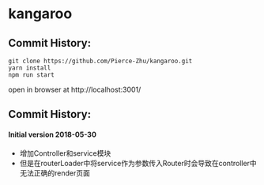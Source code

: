 # kangaroo

## Commit History:
```
git clone https://github.com/Pierce-Zhu/kangaroo.git
yarn install
npm run start
```
open in browser at http://localhost:3001/

## Commit History:
#### Initial version 2018-05-30
* 增加Controller和service模块
* 但是在routerLoader中将service作为参数传入Router时会导致在controller中无法正确的render页面